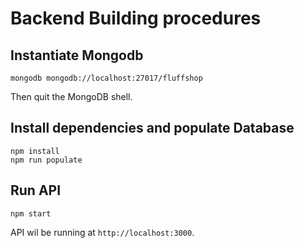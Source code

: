 # Backend Building procedures

## Instantiate Mongodb 

```shell
mongodb mongodb://localhost:27017/fluffshop
```

Then quit the MongoDB shell.

## Install dependencies and populate Database

```shell
npm install
npm run populate
```

## Run API

```shell
npm start
```

API wil be running at `http://localhost:3000`.